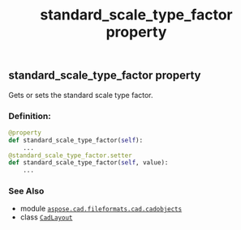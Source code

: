 ﻿---
title: standard_scale_type_factor property
second_title: Aspose.CAD for Python via .NET API References
description: 
type: docs
weight: 530
url: /python-net/aspose.cad.fileformats.cad.cadobjects/cadlayout/standard_scale_type_factor/
is_root: false
---

## standard_scale_type_factor property


Gets or sets the standard scale type factor.
### Definition:
```python
@property
def standard_scale_type_factor(self):
    ...
@standard_scale_type_factor.setter
def standard_scale_type_factor(self, value):
    ...
```

### See Also
* module [`aspose.cad.fileformats.cad.cadobjects`](../../)
* class [`CadLayout`](/cad/python-net/aspose.cad.fileformats.cad.cadobjects/cadlayout)
